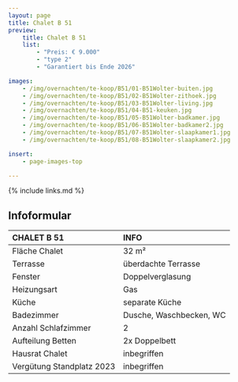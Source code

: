 ```yaml
---
layout: page
title: Chalet B 51
preview:
    title: Chalet B 51
    list:
        - "Preis: € 9.000"
        - "type 2"
        - "Garantiert bis Ende 2026"

images:
    - /img/overnachten/te-koop/B51/01-B51Wolter-buiten.jpg
    - /img/overnachten/te-koop/B51/02-B51Wolter-zithoek.jpg
    - /img/overnachten/te-koop/B51/03-B51Wolter-living.jpg
    - /img/overnachten/te-koop/B51/04-B51-keuken.jpg
    - /img/overnachten/te-koop/B51/05-B51Wolter-badkamer.jpg
    - /img/overnachten/te-koop/B51/06-B51Wolter-badkamer2.jpg
    - /img/overnachten/te-koop/B51/07-B51Wolter-slaapkamer1.jpg
    - /img/overnachten/te-koop/B51/08-B51Wolter-slaapkamer2.jpg

insert:
    - page-images-top

---
```


{% include links.md %}



## Infoformular

CHALET B 51                 | INFO        |
:---------------------------|:------------|
Fläche Chalet               |32 m²
Terrasse                    |überdachte Terrasse  
Fenster                     |Doppelverglasung
Heizungsart                 |Gas
Küche                       |separate Küche
Badezimmer                  |Dusche, Waschbecken, WC
Anzahl Schlafzimmer         |2
Aufteilung Betten           |2x Doppelbett
Hausrat Chalet              |inbegriffen
Vergütung Standplatz 2023   |inbegriffen
